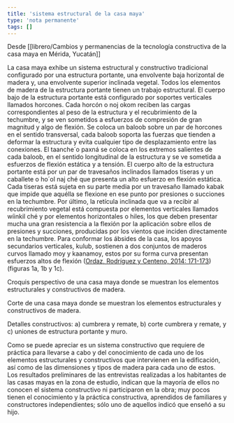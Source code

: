 ```yaml
---
title: 'sistema estructural de la casa maya'
type: 'nota permanente'
tags: []
---
```


Desde [[librero/Cambios y permanencias de la tecnología constructiva de la casa maya en Mérida, Yucatán]]

La casa maya exhibe un sistema estructural y constructivo tradicional configurado por una estructura portante, una envolvente baja horizontal de madera y, una envolvente superior inclinada vegetal. Todos los elementos de madera de la estructura portante tienen un trabajo estructural. El cuerpo bajo de la estructura portante está configurado por soportes verticales llamados horcones. Cada horcón o noj okom reciben las cargas correspondientes al peso de la estructura y el recubrimiento de la techumbre, y se ven sometidos a esfuerzos de compresión de gran magnitud y algo de flexión. Se coloca un baloob sobre un par de horcones en el sentido transversal, cada baloob soporta las fuerzas que tienden a deformar la estructura y evita cualquier tipo de desplazamiento entre las conexiones. El taanche´o paxná se coloca en los extremos salientes de cada baloob, en el sentido longitudinal de la estructura y se ve sometida a esfuerzos de flexión estática y a tensión. El cuerpo alto de la estructura portante está por un par de travesaños inclinados llamados tiseras y un caballete o ho´ol naj ché que presenta un alto esfuerzo en flexión estática. Cada tiseras está sujeta en su parte media por un travesaño llamado kabak que impide que aquélla se flexione en ese punto por presiones o succiones en la techumbre. Por último, la retícula inclinada que va a recibir al recubrimiento vegetal está compuesta por elementos verticales llamados wíinkil ché y por elementos horizontales o hiles, los que deben presentar mucha una gran resistencia a la flexión por la aplicación sobre ellos de presiones y succiones, producidas por los vientos que inciden directamente en la techumbre. Para conformar los ábsides de la casa, los apoyos secundarios verticales, kulub, sostienen a dos conjuntos de maderos curvos llamado moy y kaanamoy, estos por su forma curva presentan esfuerzos altos de flexión ([Ordaz, Rodríguez y Centeno, 2014: 171-173](https://www.redalyc.org/jatsRepo/4779/477958274014/html/index.html#redalyc_477958274014_ref10)) (figuras 1a, 1b y 1c).

Croquis perspectivo de una casa maya donde se muestran los elementos estructurales y constructivos de madera.

Corte de una casa maya donde se muestran los elementos estructurales y constructivos de madera.

Detalles constructivos: a) cumbrera y remate, b) corte cumbrera y remate, y c) uniones de estructura portante y muro.

Como se puede apreciar es un sistema constructivo que requiere de práctica para llevarse a cabo y del conocimiento de cada uno de los elementos estructurales y constructivos que intervienen en la edificación, así como de las dimensiones y tipos de madera para cada uno de estos. Los resultados preliminares de las entrevistas realizadas a los habitantes de las casas mayas en la zona de estudio, indican que la mayoría de ellos no conocen el sistema constructivo ni participaron en la obra; muy pocos tienen el conocimiento y la práctica constructiva, aprendidos de familiares y constructores independientes; sólo uno de aquellos indicó que enseñó a su hijo.